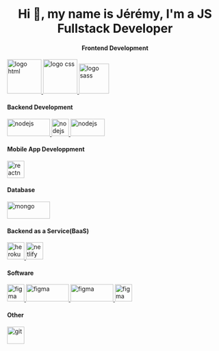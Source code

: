 <h1 align="center">Hi 👋, my name is Jérémy, I'm a JS Fullstack Developer</h1>

<h4 align="center">Frontend Development</h4>

<p align="left">
<a href="https://developer.mozilla.org/fr/docs/Web/HTML" target="_blank"> <img src="https://camo.githubusercontent.com/170f18f5210fdb72cf8caa4b2619e64783c72382284ed4736af5953e9ae7b33b/68747470733a2f2f7777772e6a65666670686f746f2e66722f77702d636f6e74656e742f75706c6f6164732f323032312f31322f6c6f676f2d673962356636373362365f3634302e706e67" alt="logo html" width="80" height="80"/>
<a href="https://developer.mozilla.org/fr/docs/Web/CSS" target="_blank"> <img src="https://camo.githubusercontent.com/ae5921220887665b70a7e118c6fc10fd425d9f4e401c0f85542542d883aa926e/68747470733a2f2f7777772e6a65666670686f746f2e66722f77702d636f6e74656e742f75706c6f6164732f323032312f31322f6c6f676f2d676339396131643739635f3634302e706e67" alt="logo css" width="80" height="80"/>
<a href="https://sass-lang.com/" target="_blank"> <img src="https://camo.githubusercontent.com/15dd709f7fc70fbec79d2b2ab510f8657122a622e26eafd493db65178d9c31b2/68747470733a2f2f7777772e6a65666670686f746f2e66722f77702d636f6e74656e742f75706c6f6164732f323032322f30312f6b697373706e672d736173732d6e706d2d636173636164696e672d7374796c652d7368656574732d6e6f64652d6a732d736173732d35623337383163653837633835332e393233333934323131353330333634333636353536322e706e67" alt="logo sass" width="70" height="70"/> </a>
</p>

<h4>Backend Development</h4>

<p align="left">
<a href="https://nodejs.org" target="_blank"> <img src="https://camo.githubusercontent.com/15dd709f7fc70fbec79d2b2ab510f8657122a622e26eafd493db65178d9c31b2/68747470733a2f2f7777772e6a65666670686f746f2e66722f77702d636f6e74656e742f75706c6f6164732f323032322f30312f6b697373706e672d736173732d6e706d2d636173636164696e672d7374796c652d7368656574732d6e6f64652d6a732d736173732d35623337383163653837633835332e393233333934323131353330333634333636353536322e706e67" alt="nodejs" width="100" height="40"/> </a>
<a href="https://nodejs.org" target="_blank"> <img src="https://1qkeyv41u1op36vgbm47q0i6-wpengine.netdna-ssl.com/wp-content/uploads/2018/12/ExpressJS.png" alt="nodejs" width="40" height="40"/> </a>
<a href="https://nodejs.org" target="_blank"> <img src="https://miro.medium.com/max/648/1*iDvsmUwzZQxJSKdL0xzwIA.png" alt="nodejs" width="80" height="40"/> </a>
</p>

<h4>Mobile App Developpment</h4>

<p align="left">
<a href="https://reactnative.dev/" target="_blank"> <img src="https://reactnative.dev/img/header_logo.svg" alt="reactnative" width="40" height="40"/> </a>
</p>

<h4>Database</h4>

<p align="left">
<a href="https://www.mongodb.com/cloud/atlas/lp/try2?utm_content=controlhterms&utm_source=google&utm_campaign=gs_emea_france_search_core_brand_atlas_desktop&utm_term=mongodb&utm_medium=cpc_paid_search&utm_ad=e&utm_ad_campaign_id=12212624521&adgroup=115749705063&gclid=CjwKCAiA7dKMBhBCEiwAO_crFG9_RSwRbogezzhe7iDO2DTUEpF3vnW_gbmCWDrLIfs7ReYyWBhM4RoCG2YQAvD_BwE" target="_blank"> <img src="https://upload.wikimedia.org/wikipedia/fr/thumb/4/45/MongoDB-Logo.svg/1280px-MongoDB-Logo.svg.png" alt="mongo" width="100" height="40"/> </a>
</p>

<h4>Backend as a Service(BaaS)</h4>

<p align="left">
<a href="https://heroku.com" target="_blank"> <img src="https://www.vectorlogo.zone/logos/heroku/heroku-icon.svg" alt="heroku" width="40" height="40"/> </a>
<a href="https://www.netlify.com" target="_blank"> <img src="https://www.vectorlogo.zone/logos/netlify/netlify-icon.svg" alt="netlify" width="40" height="40"/> </a>
</p>

<h4>Software</h4>

<p align="left">
<a href="https://www.figma.com/" target="_blank"> <img src="https://www.vectorlogo.zone/logos/figma/figma-icon.svg" alt="figma" width="40" height="40"/> </a>
<a href="https://www.figma.com/" target="_blank"> <img src="https://www.linuxadictos.com/wp-content/uploads/Android-Studio-Logo.png.webp" alt="figma" width="100" height="40"/> </a>
<a href="https://www.figma.com/" target="_blank"> <img src="https://binmile.com/wp-content/uploads/2021/05/206-2063294_the-postman-logo-is-available-in-png-svg.jpg" alt="figma" width="100" height="40"/> </a>
<a href="https://www.figma.com/" target="_blank"> <img src="https://avatars.githubusercontent.com/u/59452120?s=280&v=4" alt="figma" width="40" height="40"/> </a>
  
  
  

</p>

<h4>Other</h4>

<p align="left">
<a href="https://git-scm.com/" target="_blank"> <img src="https://www.vectorlogo.zone/logos/git-scm/git-scm-icon.svg" alt="git" width="40" height="40"/> </a>
</p>

</details>

